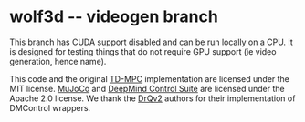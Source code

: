 # wolf3d -- videogen branch

This branch has CUDA support disabled and can be run locally on a CPU. It is designed for testing things that do not require GPU support (ie video generation, hence name).

This code and the original [TD-MPC](https://github.com/nicklashansen/tdmpc) implementation are licensed under the MIT license. [MuJoCo](https://github.com/deepmind/mujoco) and [DeepMind Control Suite](https://github.com/deepmind/dm_control) are licensed under the Apache 2.0 license. We thank the [DrQv2](https://github.com/facebookresearch/drqv2) authors for their implementation of DMControl wrappers.
